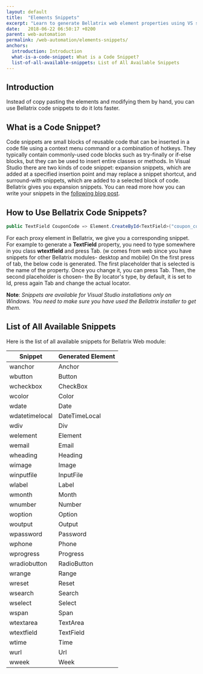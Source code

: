 ```yaml
---
layout: default
title:  "Elements Snippets"
excerpt: "Learn to generate Bellatrix web element properties using VS snippets."
date:   2018-06-22 06:50:17 +0200
parent: web-automation
permalink: /web-automation/elements-snippets/
anchors:
  introduction: Introduction
  what-is-a-code-snippet: What is a Code Snippet?
  list-of-all-available-snippets: List of All Available Snippets
---
```

Introduction
-------
Instead of copy pasting the elements and modifying them by hand, you can use Bellatrix code snippets to do it lots faster.

What is a Code Snippet?
----------------------- 
Code snippets are small blocks of reusable code that can be inserted in a code file using a context menu command or a combination of hotkeys. They typically contain commonly-used code blocks such as try-finally or if-else blocks, but they can be used to insert entire classes or methods. In Visual Studio there are two kinds of code snippet: expansion snippets, which are added at a specified insertion point and may replace a snippet shortcut, and surround-with snippets, which are added to a selected block of code.
Bellatrix gives you expansion snippets. You can read more how you can write your snippets in the [following blog post](https://www.automatetheplanet.com/visual-studio-code-snippets/).

How to Use Bellatrix Code Snippets?
------------
```csharp
public TextField CouponCode => Element.CreateById<TextField>("coupon_code");
```
For each proxy element in Bellatrix, we give you a corresponding snippet. For example to generate a **TextField** property, you need to type somewhere in you class **wtextfield** and press Tab.
(w comes from web since you have snippets for other Bellatrix modules- desktop and mobile)
On the first press of tab, the below code is generated. The first placeholder that is selected is the name of the property. Once you change it, you can press Tab. Then, the second placeholder is chosen- the By locator's type, by default, it is set to Id, press again Tab and change the actual locator.

**Note**: *Snippets are available for Visual Studio installations only on Windows. You need to make sure you have used the Bellatrix installer to get them.*

List of All Available Snippets
------------------------------
Here is the list of all available snippets for Bellatrix Web module:

Snippet | Generated Element
------------ | -------------
wanchor | Anchor
wbutton | Button
wcheckbox | CheckBox
wcolor | Color
wdate | Date
wdatetimelocal | DateTimeLocal
wdiv | Div
welement | Element
wemail | Email
wheading | Heading
wimage | Image
winputfile | InputFile
wlabel | Label
wmonth | Month
wnumber | Number
woption | Option
woutput | Output
wpassword | Password
wphone | Phone
wprogress | Progress
wradiobutton | RadioButton
wrange | Range
wreset | Reset
wsearch | Search
wselect | Select
wspan | Span
wtextarea | TextArea
wtextfield | TextField
wtime | Time
wurl | Url
wweek | Week
